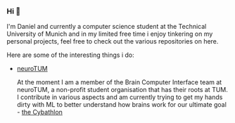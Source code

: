 ### Hi 👋

I'm Daniel and currently a computer science student at the Technical University of Munich and in my limited free time i enjoy tinkering on my personal projects, feel free to check out the various repositories on here. 

Here are some of the interesting things i do:  
* [neuroTUM](neurotum.com)
    
    At the moment I am a member of the Brain Computer Interface team at neuroTUM, a non-profit student organisation that has their roots at TUM.
    I contribute in various aspects and am currently trying to get my hands dirty with ML to better understand how brains work for our ultimate goal - [the Cybathlon](https://cybathlon.ethz.ch/en/event/disciplines/bci)
